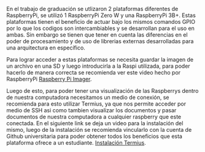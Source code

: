 
En el trabajo de graduación se utlizaron 2 plataformas diferentes de RaspberryPi, se utilizó 1 RaspberryPi Zero W y una RaspberryPi 3B+. Estas plataformas tienen el beneficio de actuar bajo los mismos comandos GPIO por lo que los codigos son intercambiables y se desarrollan para el uso en ambas. Sin embargo se tienen que tener en cuenta las diferencias en el poder de procesamiento y de uso de librerias externas desarrolladas para una arquitectura en específico. 

Para lograr acceder a estas plataformas se necesita guardar la imagen de un archivo en una SD y luego introducirla a la Raspi utilizada, para poder hacerlo de manera correcta se recomienda ver este video hecho por RaspberryPi  [Raspberry Pi Imager](https://www.youtube.com/watch?v=ntaXWS8Lk34 "How to use Raspberry Pi Imager "). 

Luego de esto, para poder tener una visualización de las Raspberrys dentro de nuestra computadora necesitamos un medio de conexión, se recomienda para esto utilizar Termius, ya que nos permite acceder por medio de SSH asi como tambien visualizar los documentos y pasar documentos de nuestra computadora a cualquier raspberry que este conectada. En el siguiente link se deja un video para la instalación del mismo, luego de la instalación se recomienda vincularlo con la cuenta de Github universitaria para poder obtener todos los beneficios que esta plataforma ofrece a un estudiante.  [Instalación Termius](https://www.youtube.com/watch?v=Mfk1RMeUnNA "Descargar e instalar Termius").

